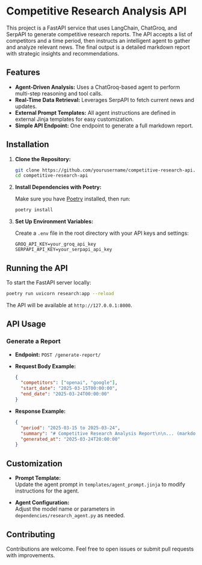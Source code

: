 # Competitive Research Analysis API

This project is a FastAPI service that uses LangChain, ChatGroq, and SerpAPI to generate competitive research reports. The API accepts a list of competitors and a time period, then instructs an intelligent agent to gather and analyze relevant news. The final output is a detailed markdown report with strategic insights and recommendations.

## Features

- **Agent-Driven Analysis:** Uses a ChatGroq-based agent to perform multi-step reasoning and tool calls.
- **Real-Time Data Retrieval:** Leverages SerpAPI to fetch current news and updates.
- **External Prompt Templates:** All agent instructions are defined in external Jinja templates for easy customization.
- **Simple API Endpoint:** One endpoint to generate a full markdown report.

## Installation

1. **Clone the Repository:**

   ```bash
   git clone https://github.com/yourusername/competitive-research-api.git
   cd competitive-research-api
   ```

2. **Install Dependencies with Poetry:**

   Make sure you have [Poetry](https://python-poetry.org/) installed, then run:

   ```bash
   poetry install
   ```

3. **Set Up Environment Variables:**

   Create a `.env` file in the root directory with your API keys and settings:

   ```env
   GROQ_API_KEY=your_groq_api_key
   SERPAPI_API_KEY=your_serpapi_api_key
   ```

## Running the API

To start the FastAPI server locally:

```bash
poetry run uvicorn research:app --reload
```

The API will be available at `http://127.0.0.1:8000`.

## API Usage

### Generate a Report

- **Endpoint:** `POST /generate-report/`
- **Request Body Example:**

  ```json
  {
    "competitors": ["openai", "google"],
    "start_date": "2025-03-15T00:00:00",
    "end_date": "2025-03-24T00:00:00"
  }
  ```

- **Response Example:**

  ```json
  {
    "period": "2025-03-15 to 2025-03-24",
    "summary": "# Competitive Research Analysis Report\n\n... (markdown report)",
    "generated_at": "2025-03-24T20:00:00"
  }
  ```

## Customization

- **Prompt Template:**  
  Update the agent prompt in `templates/agent_prompt.jinja` to modify instructions for the agent.
  
- **Agent Configuration:**  
  Adjust the model name or parameters in `dependencies/research_agent.py` as needed.

## Contributing

Contributions are welcome. Feel free to open issues or submit pull requests with improvements.
